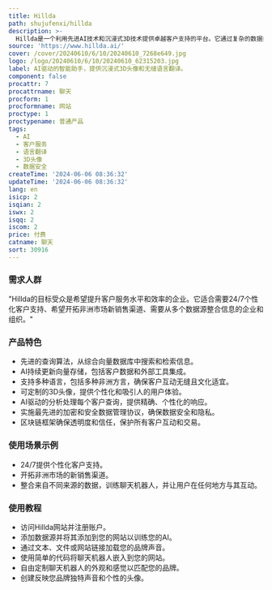 ```yaml
---
title: Hillda
path: shujufenxi/hillda
description: >-
  Hillda是一个利用先进AI技术和沉浸式3D技术提供卓越客户支持的平台。它通过复杂的数据挖掘和检索、动态知识库管理、先进的语言翻译能力、沉浸式3D头像、上下文和定制化的交互以及强大的安全性和数据完整性，来提升客户服务的效率和质量。
source: 'https://www.hillda.ai/'
cover: /cover/20240610/6/10/20240610_7268e649.jpg
logo: /logo/20240610/6/10/20240610_62315203.jpg
label: AI驱动的智能助手，提供沉浸式3D头像和无缝语言翻译。
component: false
procattr: 7
procattrname: 聊天
procform: 1
procformname: 网站
proctype: 1
proctypename: 普通产品
tags:
  - AI
  - 客户服务
  - 语言翻译
  - 3D头像
  - 数据安全
createTime: '2024-06-06 08:36:32'
updateTime: '2024-06-06 08:36:32'
lang: en
isicp: 2
isqian: 2
iswx: 2
isqq: 2
iscom: 2
price: 付费
catname: 聊天
sort: 30916
---
```




### 需求人群
"Hillda的目标受众是希望提升客户服务水平和效率的企业。它适合需要24/7个性化客户支持、希望开拓非洲市场新销售渠道、需要从多个数据源整合信息的企业和组织。"

### 产品特色
* 先进的查询算法，从综合向量数据库中搜索和检索信息。
* AI持续更新向量存储，包括客户数据和外部工具集成。
* 支持多种语言，包括多种非洲方言，确保客户互动无缝且文化适宜。
* 可定制的3D头像，提供个性化和吸引人的用户体验。
* AI驱动的分析处理每个客户查询，提供精确、个性化的响应。
* 实施最先进的加密和安全数据管理协议，确保数据安全和隐私。
* 区块链框架确保透明度和信任，保护所有客户互动和交易。

### 使用场景示例
* 24/7提供个性化客户支持。
* 开拓非洲市场的新销售渠道。
* 整合来自不同来源的数据，训练聊天机器人，并让用户在任何地方与其互动。

### 使用教程
* 访问Hillda网站并注册账户。
* 添加数据源并将其添加到您的网站以训练您的AI。
* 通过文本、文件或网站链接加载您的品牌声音。
* 使用简单的代码将聊天机器人嵌入到您的网站。
* 自由定制聊天机器人的外观和感觉以匹配您的品牌。
* 创建反映您品牌独特声音和个性的头像。

  
